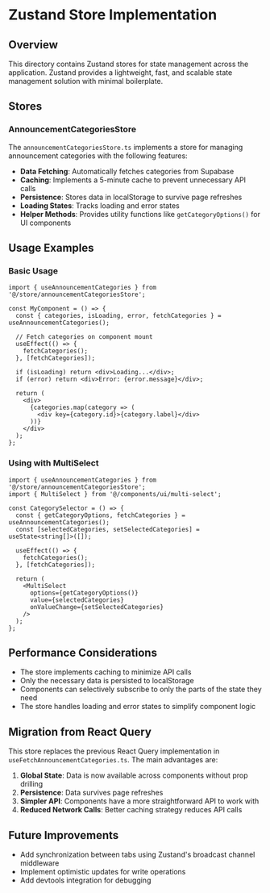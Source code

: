 # Zustand Store Implementation

## Overview

This directory contains Zustand stores for state management across the application. Zustand provides a lightweight, fast, and scalable state management solution with minimal boilerplate.

## Stores

### AnnouncementCategoriesStore

The `announcementCategoriesStore.ts` implements a store for managing announcement categories with the following features:

- **Data Fetching**: Automatically fetches categories from Supabase
- **Caching**: Implements a 5-minute cache to prevent unnecessary API calls
- **Persistence**: Stores data in localStorage to survive page refreshes
- **Loading States**: Tracks loading and error states
- **Helper Methods**: Provides utility functions like `getCategoryOptions()` for UI components

## Usage Examples

### Basic Usage

```tsx
import { useAnnouncementCategories } from '@/store/announcementCategoriesStore';

const MyComponent = () => {
  const { categories, isLoading, error, fetchCategories } = useAnnouncementCategories();
  
  // Fetch categories on component mount
  useEffect(() => {
    fetchCategories();
  }, [fetchCategories]);
  
  if (isLoading) return <div>Loading...</div>;
  if (error) return <div>Error: {error.message}</div>;
  
  return (
    <div>
      {categories.map(category => (
        <div key={category.id}>{category.label}</div>
      ))}
    </div>
  );
};
```

### Using with MultiSelect

```tsx
import { useAnnouncementCategories } from '@/store/announcementCategoriesStore';
import { MultiSelect } from '@/components/ui/multi-select';

const CategorySelector = () => {
  const { getCategoryOptions, fetchCategories } = useAnnouncementCategories();
  const [selectedCategories, setSelectedCategories] = useState<string[]>([]);
  
  useEffect(() => {
    fetchCategories();
  }, [fetchCategories]);
  
  return (
    <MultiSelect
      options={getCategoryOptions()}
      value={selectedCategories}
      onValueChange={setSelectedCategories}
    />
  );
};
```

## Performance Considerations

- The store implements caching to minimize API calls
- Only the necessary data is persisted to localStorage
- Components can selectively subscribe to only the parts of the state they need
- The store handles loading and error states to simplify component logic

## Migration from React Query

This store replaces the previous React Query implementation in `useFetchAnnouncementCategories.ts`. The main advantages are:

1. **Global State**: Data is now available across components without prop drilling
2. **Persistence**: Data survives page refreshes
3. **Simpler API**: Components have a more straightforward API to work with
4. **Reduced Network Calls**: Better caching strategy reduces API calls

## Future Improvements

- Add synchronization between tabs using Zustand's broadcast channel middleware
- Implement optimistic updates for write operations
- Add devtools integration for debugging